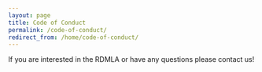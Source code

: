 ```yaml
---
layout: page
title: Code of Conduct
permalink: /code-of-conduct/
redirect_from: /home/code-of-conduct/
---
```


<p>If you are interested in the RDMLA or have any questions please contact us!</p>
